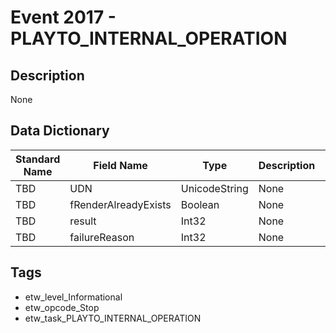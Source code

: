 # Event 2017 - PLAYTO_INTERNAL_OPERATION

## Description
None

## Data Dictionary
|Standard Name|Field Name|Type|Description|Sample Value|
|---|---|---|---|---|
|TBD|UDN|UnicodeString|None|`None`|
|TBD|fRenderAlreadyExists|Boolean|None|`None`|
|TBD|result|Int32|None|`None`|
|TBD|failureReason|Int32|None|`None`|

## Tags
* etw_level_Informational
* etw_opcode_Stop
* etw_task_PLAYTO_INTERNAL_OPERATION